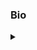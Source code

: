 <div>

<h3>Bio</h3>

<details>
<summary></summary>

<p>
Over three decades of hands-on experience spanning foundational database technologies, enterprise support, administration, and technical project management. Recognized for driving business development, ensuring service excellence and leading global teams to deliver high-value outcomes. Adept at managing the full customer lifecycle, from service onboarding and upselling to proactive problem-solving and stakeholder collaboration. Proven ability to translate deep technical insight into strategic business solutions. Forged in the golden era of a core SAP technology component (formerly Sybase).
</p>

<ul>

<li>
<b>Service Delivery & Lifecycle Management</b>
<p>Service On-boarding, SLA Compliance, Operations Manual Creation, Problem-Solving</p>
</li>

<li>
<b>Business Development & Upsell</b>
<p>Customer Engagement, Cross-selling, Strategic Proposals, Revenue Generation</p>
</li>

</ul>

</details>
  
</div>




 
